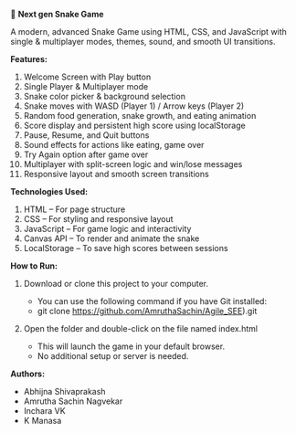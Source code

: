 🐍 **Next gen Snake Game**

A modern, advanced Snake Game using HTML, CSS, and JavaScript with single & multiplayer modes, themes, sound, and smooth UI transitions.

**Features:**

1. Welcome Screen with Play button
2. Single Player & Multiplayer mode
3. Snake color picker & background selection
4. Snake moves with WASD (Player 1) / Arrow keys (Player 2)
5. Random food generation, snake growth, and eating animation
6. Score display and persistent high score using localStorage
7. Pause, Resume, and Quit buttons
8. Sound effects for actions like eating, game over
9. Try Again option after game over
10. Multiplayer with split-screen logic and win/lose messages
11. Responsive layout and smooth screen transitions


**Technologies Used:**

1. HTML – For page structure
2. CSS – For styling and responsive layout
3. JavaScript – For game logic and interactivity
4. Canvas API – To render and animate the snake
5. LocalStorage – To save high scores between sessions

**How to Run:**
1. Download or clone this project to your computer.
   - You can use the following command if you have Git installed:
   - git clone https://github.com/AmruthaSachin/Agile_SEE).git

2. Open the folder and double-click on the file named index.html
    - This will launch the game in your default browser.
    - No additional setup or server is needed.

**Authors:**
- Abhijna Shivaprakash
- Amrutha Sachin Nagvekar
- Inchara VK
- K Manasa
